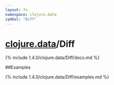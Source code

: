```yaml
---
layout: fn
namespace: clojure.data
symbol: "Diff"
---
```


# [clojure.data](../)/Diff

{% include 1.4.0/clojure.data/Diff/docs.md %}

##Examples

{% include 1.4.0/clojure.data/Diff/examples.md %}

